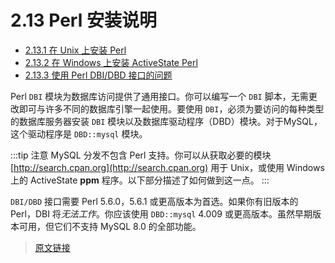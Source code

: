 # 2.13 Perl 安装说明

- [2.13.1 在 Unix 上安装 Perl](/2/2.13/2.13.1/perl-installation.html)
- [2.13.2 在 Windows 上安装 ActiveState Perl](/2/2.13/2.13.2/activestate-perl.html)
- [2.13.3 使用 Perl DBI/DBD 接口的问题](/2/2.13/2.13.3/perl-support-problems.html)

Perl `DBI` 模块为数据库访问提供了通用接口。你可以编写一个 `DBI` 脚本，无需更改即可与许多不同的数据库引擎一起使用。要使用 `DBI`，必须为要访问的每种类型的数据库服务器安装 `DBI` 模块以及数据库驱动程序（DBD）模块。对于MySQL，这个驱动程序是 `DBD::mysql` 模块。

:::tip 注意
MySQL 分发不包含 Perl 支持。你可以从获取必要的模块 [http://search.cpan.org](http://search.cpan.org) 用于 Unix，或使用 Windows 上的 ActiveState **ppm** 程序。以下部分描述了如何做到这一点。
:::

`DBI/DBD` 接口需要 Perl 5.6.0，5.6.1 或更高版本为首选。如果你有旧版本的 Perl，DBI 将*无法工作*。你应该使用 `DBD::mysql` 4.009 或更高版本。虽然早期版本可用，但它们不支持 MySQL 8.0 的全部功能。

> [原文链接](https://dev.mysql.com/doc/refman/8.0/en/perl-support.html)

